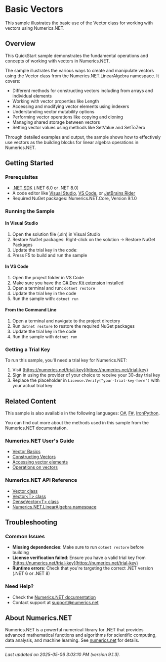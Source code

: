# Basic Vectors

This sample illustrates the basic use of the Vector class  for working with vectors using Numerics.NET.

## Overview

This QuickStart sample demonstrates the fundamental operations and concepts of working with vectors 
in Numerics.NET.

The sample illustrates the various ways to create and manipulate vectors using the Vector class from 
the Numerics.NET.LinearAlgebra namespace. It covers:

- Different methods for constructing vectors including from arrays and individual elements
- Working with vector properties like Length
- Accessing and modifying vector elements using indexers
- Understanding vector mutability options
- Performing vector operations like copying and cloning
- Managing shared storage between vectors
- Setting vector values using methods like SetValue and SetToZero

Through detailed examples and output, the sample shows how to effectively use vectors as the building 
blocks for linear algebra operations in Numerics.NET.


## Getting Started

### Prerequisites

- [.NET SDK](https://dotnet.microsoft.com/download) (.NET 6.0 or .NET 8.0)
- A code editor like [Visual Studio](https://visualstudio.microsoft.com/), [VS Code](https://code.visualstudio.com/), or [JetBrains Rider](https://www.jetbrains.com/rider/)
- Required NuGet packages: Numerics.NET.Core, Version 9.1.0

### Running the Sample

#### In Visual Studio
1. Open the solution file (.sln) in Visual Studio
2. Restore NuGet packages: Right-click on the solution → Restore NuGet Packages
3. Update the trial key in the code:
4. Press F5 to build and run the sample

#### In VS Code

1. Open the project folder in VS Code
2. Make sure you have the [C# Dev Kit extension](https://marketplace.visualstudio.com/items?itemName=ms-dotnettools.csdevkit) installed
3. Open a terminal and run: `dotnet restore`
4. Update the trial key in the code 
5. Run the sample with: `dotnet run`

#### From the Command Line

1. Open a terminal and navigate to the project directory
2. Run `dotnet restore` to restore the required NuGet packages
3. Update the trial key in the code
4. Run the sample with `dotnet run`

### Getting a Trial Key

To run this sample, you'll need a trial key for Numerics.NET:

1. Visit [https://numerics.net/trial-key](https://numerics.net/trial-key)
2. Sign in using the provider of your choice to receive your 30-day trial key
3. Replace the placeholder in `License.Verify("your-trial-key-here")` with your actual trial key

## Related Content

This sample is also available in the following languages: 
[C#](https://github.com/NumericsDotNet/quickstart-csharp/tree/net8.0/linear-algebra/vectors/basic-vectors), [F#](https://github.com/NumericsDotNet/quickstart-fsharp/tree/net8.0/linear-algebra/vectors/basic-vectors), [IronPython](https://github.com/NumericsDotNet/quickstart-ironpython/tree/net8.0/linear-algebra/vectors/basic-vectors).

You can find out more about the methods used in this sample from the Numerics.NET documentation.

### Numerics.NET User's Guide

- [Vector Basics](https://numerics.net/vector-and-matrix/vectors/vector-basics)
- [Constructing Vectors](https://numerics.net/vector-and-matrix/vectors/constructing-vectors)
- [Accessing vector elements](https://numerics.net/vector-and-matrix/vectors/accessing-vector-elements)
- [Operations on vectors](https://numerics.net/vector-and-matrix/vectors/operations-on-vectors)

### Numerics.NET API Reference

- [Vector class](https://numerics.net/documentation/latest/reference/numerics.net.vector)
- [Vector&lt;T&gt; class](https://numerics.net/documentation/latest/reference/numerics.net.vector-1)
- [DenseVector&lt;T&gt; class](https://numerics.net/documentation/latest/reference/numerics.net.linearalgebra.densevector-1)
- [Numerics.NET.LinearAlgebra namespace](https://numerics.net/documentation/latest/reference/numerics.net.linearalgebra)


## Troubleshooting

### Common Issues

- **Missing dependencies**: Make sure to run `dotnet restore` before building
- **License verification failed**: Ensure you have a valid trial key from [https://numerics.net/trial-key](https://numerics.net/trial-key)
- **Runtime errors**: Check that you're targeting the correct .NET version (.NET 6 or .NET 8)

### Need Help?

- Check the [Numerics.NET documentation](https://numerics.net/documentation/)
- Contact support at [support@numerics.net](mailto:support@numerics.net?subject=BasicVectors%20QuickStart%20Sample%20%28Visual+Basic%29)

## About Numerics.NET

Numerics.NET is a powerful numerical library for .NET that provides advanced mathematical 
functions and algorithms for scientific computing, data analysis, and machine learning.
See [numerics.net](https://numerics.net) for details.

---

_Last updated on 2025-05-06 3:03:10 PM (version 9.1.3)._
